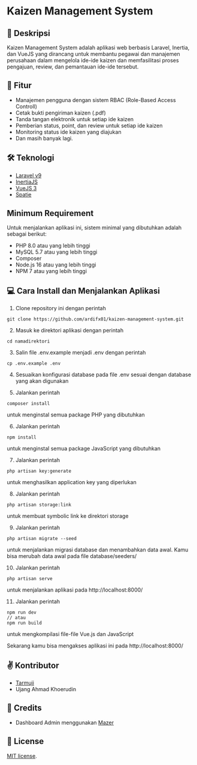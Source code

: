 # Kaizen Management System

## 📑 Deskripsi

Kaizen Management System adalah aplikasi web berbasis Laravel, Inertia, dan VueJS yang dirancang untuk membantu pegawai dan manajemen perusahaan dalam mengelola ide-ide kaizen dan memfasilitasi proses pengajuan, review, dan pemantauan ide-ide tersebut.

## 📌 Fitur

-   Manajemen pengguna dengan sistem RBAC (Role-Based Access Controll)
-   Cetak bukti pengiriman kaizen (.pdf)
-   Tanda tangan elektronik untuk setiap ide kaizen
-   Pemberian status, point, dan review untuk setiap ide kaizen
-   Monitoring status ide kaizen yang diajukan
-   Dan masih banyak lagi.

## 🛠 Teknologi

-   [Laravel v9](https://github.com/laravel/framework)
-   [InertiaJS](https://github.com/inertiajs/inertia)
-   [VueJS 3](https://github.com/vuejs/core)
-   [Spatie](https://github.com/spatie/laravel-permission)

## Minimum Requirement

Untuk menjalankan aplikasi ini, sistem minimal yang dibutuhkan adalah sebagai berikut:

-   PHP 8.0 atau yang lebih tinggi
-   MySQL 5.7 atau yang lebih tinggi
-   Composer
-   Node.js 16 atau yang lebih tinggi
-   NPM 7 atau yang lebih tinggi

## 💻 Cara Install dan Menjalankan Aplikasi

1. Clone repository ini dengan perintah

```
git clone https://github.com/ardifx01/kaizen-management-system.git
```

2. Masuk ke direktori aplikasi dengan perintah

```
cd namadirektori
```

3. Salin file .env.example menjadi .env dengan perintah

```
cp .env.example .env
```

4. Sesuaikan konfigurasi database pada file .env sesuai dengan database yang akan digunakan

5. Jalankan perintah

```
composer install
```

untuk menginstal semua package PHP yang dibutuhkan

6. Jalankan perintah

```
npm install
```

untuk menginstal semua package JavaScript yang dibutuhkan

7. Jalankan perintah

```
php artisan key:generate
```

untuk menghasilkan application key yang diperlukan

8. Jalankan perintah

```
php artisan storage:link
```

untuk membuat symbolic link ke direktori storage

9. Jalankan perintah

```
php artisan migrate --seed
```

untuk menjalankan migrasi database dan menambahkan data awal. Kamu bisa merubah data awal pada file database/seeders/

10. Jalankan perintah

```
php artisan serve
```

untuk menjalankan aplikasi pada http://localhost:8000/

11. Jalankan perintah

```
npm run dev
// atau
npm run build
```

untuk mengkompilasi file-file Vue.js dan JavaScript

Sekarang kamu bisa mengakses aplikasi ini pada http://localhost:8000/

## ✌ Kontributor

-   [Tarmuji](https://instagram.com/_tarmuji22)
-   Ujang Ahmad Khoerudin

## 🤝 Credits

-   Dashboard Admin menggunakan [Mazer](https://zuramai.github.io/mazer/)

## 🧾 License

[MIT license](https://opensource.org/licenses/MIT).
